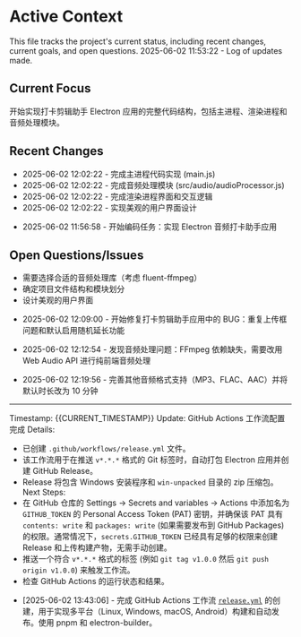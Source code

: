# Active Context

This file tracks the project's current status, including recent changes, current goals, and open questions.
2025-06-02 11:53:22 - Log of updates made.

## Current Focus

开始实现打卡剪辑助手 Electron 应用的完整代码结构，包括主进程、渲染进程和音频处理模块。

## Recent Changes

- 2025-06-02 12:02:22 - 完成主进程代码实现 (main.js)
- 2025-06-02 12:02:22 - 完成音频处理模块 (src/audio/audioProcessor.js)
- 2025-06-02 12:02:22 - 完成渲染进程界面和交互逻辑
- 2025-06-02 12:02:22 - 实现美观的用户界面设计

* 2025-06-02 11:56:58 - 开始编码任务：实现 Electron 音频打卡助手应用

## Open Questions/Issues

- 需要选择合适的音频处理库（考虑 fluent-ffmpeg）
- 确定项目文件结构和模块划分
- 设计美观的用户界面

* 2025-06-02 12:09:00 - 开始修复打卡剪辑助手应用中的 BUG：重复上传框问题和默认启用随机延长功能

* 2025-06-02 12:12:54 - 发现音频处理问题：FFmpeg 依赖缺失，需要改用 Web Audio API 进行纯前端音频处理

* 2025-06-02 12:19:56 - 完善其他音频格式支持（MP3、FLAC、AAC）并将默认时长改为 10 分钟

---

Timestamp: {{CURRENT_TIMESTAMP}}
Update: GitHub Actions 工作流配置完成
Details:

- 已创建 `.github/workflows/release.yml` 文件。
- 该工作流用于在推送 `v*.*.*` 格式的 Git 标签时，自动打包 Electron 应用并创建 GitHub Release。
- Release 将包含 Windows 安装程序和 `win-unpacked` 目录的 zip 压缩包。
  Next Steps:
- 在 GitHub 仓库的 Settings -> Secrets and variables -> Actions 中添加名为 `GITHUB_TOKEN` 的 Personal Access Token (PAT) 密钥，并确保该 PAT 具有 `contents: write` 和 `packages: write` (如果需要发布到 GitHub Packages) 的权限。通常情况下，`secrets.GITHUB_TOKEN` 已经具有足够的权限来创建 Release 和上传构建产物，无需手动创建。
- 推送一个符合 `v*.*.*` 格式的标签 (例如 `git tag v1.0.0` 然后 `git push origin v1.0.0`) 来触发工作流。
- 检查 GitHub Actions 的运行状态和结果。

* [2025-06-02 13:43:06] - 完成 GitHub Actions 工作流 [`release.yml`](.github/workflows/release.yml:0) 的创建，用于实现多平台（Linux, Windows, macOS, Android）构建和自动发布。使用 pnpm 和 electron-builder。
